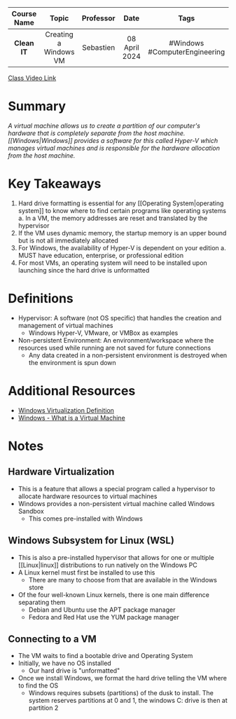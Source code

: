 | Course Name  |         Topic         | Professor |     Date      |             Tags              |
| :----------: | :-------------------: | :-------: | :-----------: | :---------------------------: |
| **Clean IT** | Creating a Windows VM | Sebastien | 08 April 2024 | #Windows #ComputerEngineering |

[Class Video Link](https://learn.dsti.institute/mod/url/view.php?id=17651)

# Summary
*A virtual machine allows us to create a partition of our computer's hardware that is completely separate from the host machine. [[Windows|Windows]] provides a software for this called Hyper-V which manages virtual machines and is responsible for the hardware allocation from the host machine.*

# Key Takeaways
1. Hard drive formatting is essential for any [[Operating System|operating system]] to know where to find certain programs like operating systems
	a. In a VM, the memory addresses are reset and translated by the hypervisor
2. If the VM uses dynamic memory, the startup memory is an upper bound but is not all immediately allocated
3. For Windows, the availability of Hyper-V is dependent on your edition
	a. MUST have education, enterprise, or professional edition
4. For most VMs, an operating system will need to be installed upon launching since the hard drive is unformatted

# Definitions
- Hypervisor: A software (not OS specific) that handles the creation and management of virtual machines
	- Windows Hyper-V, VMware, or VMBox as examples
- Non-persistent Environment: An environment/workspace where the resources used while running are not saved for future connections
	- Any data created in a non-persistent environment is destroyed when the environment is spun down

# Additional Resources
- [Windows Virtualization Definition](https://azure.microsoft.com/en-us/resources/cloud-computing-dictionary/what-is-virtualization/?ef_id=_k_Cj0KCQjw2uiwBhCXARIsACMvIU1a4e4VFIlhdIwsJv0d-9pmLzawSocfiNBdliigUFWp2DPKGSAYNi4aAg_CEALw_wcB_k_&OCID=AIDcmme9zx2qiz_SEM__k_Cj0KCQjw2uiwBhCXARIsACMvIU1a4e4VFIlhdIwsJv0d-9pmLzawSocfiNBdliigUFWp2DPKGSAYNi4aAg_CEALw_wcB_k_&gad_source=1&gclid=Cj0KCQjw2uiwBhCXARIsACMvIU1a4e4VFIlhdIwsJv0d-9pmLzawSocfiNBdliigUFWp2DPKGSAYNi4aAg_CEALw_wcB)
- [Windows - What is a Virtual Machine](https://azure.microsoft.com/en-us/resources/cloud-computing-dictionary/what-is-a-virtual-machine)

# Notes
## Hardware Virtualization
- This is a feature that allows a special program called a hypervisor to allocate hardware resources to virtual machines
- Windows provides a non-persistent virtual machine called Windows Sandbox
	- This comes pre-installed with Windows
## Windows Subsystem for Linux (WSL)
- This is also a pre-installed hypervisor that allows for one or multiple [[Linux|linux]] distributions to run natively on the Windows PC
- A Linux kernel must first be installed to use this
	- There are many to choose from that are available in the Windows store
- Of the four well-known Linux kernels, there is one main difference separating them
	- Debian and Ubuntu use the APT package manager
	- Fedora and Red Hat use the YUM package manager
## Connecting to a VM
- The VM waits to find a bootable drive and Operating System
- Initially, we have no OS installed
	- Our hard drive is "unformatted"
- Once we install Windows, we format the hard drive telling the VM where to find the OS
	- Windows requires subsets (partitions) of the dusk to install. The system reserves partitions at 0 and 1, the windows C: drive is then at partition 2




